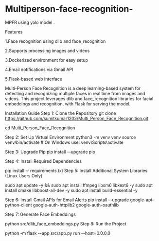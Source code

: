 # Multiperson-face-recognition-
MPFR using yolo model .

Features

1.Face recognition using dlib and face_recognition

2.Supports processing images and videos

3.Dockerized environment for easy setup

4.Email notifications via Gmail API

5.Flask-based web interface

Multi-Person Face Recognition is a deep learning-based system for detecting and recognizing multiple faces in real time from images and videos.
This project leverages dlib and face_recognition libraries for facial embeddings and recognition, with Flask for serving the model.

Installation Guide
Step 1: Clone the Repository
git clone https://github.com/sumitkumar1203/Multi_Person_Face_Recognition.git

cd Multi_Person_Face_Recognition


Step 2: Set Up Virtual Environment
python3 -m venv venv
source venv/bin/activate  # On Windows use: venv\Scripts\activate


Step 3: Upgrade Pip
pip install --upgrade pip


Step 4: Install Required Dependencies

pip install -r requirements.txt
Step 5: Install Additional System Libraries (Linux Users Only)

sudo apt update -y && sudo apt install ffmpeg libsm6 libxext6 -y
sudo apt install cmake libboost-all-dev -y
sudo apt install build-essential -y


Step 6: Install Gmail APIs for Email Alerts
pip install --upgrade google-api-python-client google-auth-httplib2 google-auth-oauthlib


Step 7: Generate Face Embeddings

python src/dlib_face_embeddings.py
Step 8: Run the Project

python -m flask --app src/app.py run --host=0.0.0.0

